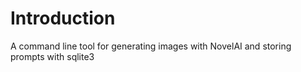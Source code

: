 # Introduction
A command line tool for generating images with NovelAI and storing prompts with sqlite3

